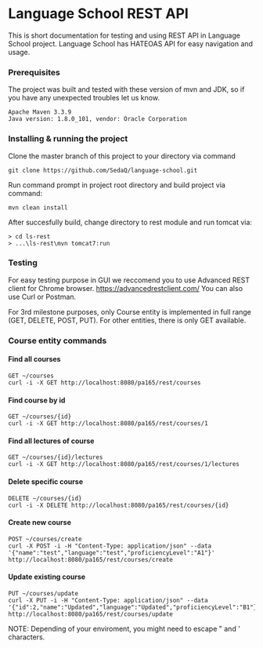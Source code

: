 # Language School REST API

This is short documentation for testing and using REST API in Language School project.
Language School has HATEOAS API for easy navigation and usage.

### Prerequisites
The project was built and tested with these version of mvn and JDK, so if you have any unexpected troubles let us know.

```
Apache Maven 3.3.9
Java version: 1.8.0_101, vendor: Oracle Corporation
```

### Installing & running the project
Clone the master branch of this project to your directory via command

```
git clone https://github.com/SedaQ/language-school.git
```

Run command prompt in project root directory and build project via command:

```
mvn clean install
```

After succesfully build, change directory to rest module and run tomcat via:

```
> cd ls-rest
> ...\ls-rest\mvn tomcat7:run

```

### Testing
For easy testing purpose in GUI we reccomend you to use Advanced REST client for Chrome browser. https://advancedrestclient.com/
You can also use Curl or Postman.

For 3rd milestone purposes, only Course entity is implemented in full range (GET, DELETE, POST, PUT). For other entities, there is only GET available.

### Course entity commands
#### Find all courses
```
GET ~/courses
curl -i -X GET http://localhost:8080/pa165/rest/courses
```
#### Find course by id
```
GET ~/courses/{id}
curl -i -X GET http://localhost:8080/pa165/rest/courses/1
```
#### Find all lectures of course
```
GET ~/courses/{id}/lectures
curl -i -X GET http://localhost:8080/pa165/rest/courses/1/lectures
```
#### Delete specific course
```
DELETE ~/courses/{id}
curl -i -X DELETE http://localhost:8080/pa165/rest/courses/{id}
```
#### Create new course
```
POST ~/courses/create
curl -X POST -i -H "Content-Type: application/json" --data '{"name":"test","language":"test","proficiencyLevel":"A1"}' http://localhost:8080/pa165/rest/courses/create
```
#### Update existing course
```
PUT ~/courses/update
curl -X PUT -i -H "Content-Type: application/json" --data '{"id":2,"name":"Updated","language":"Updated","proficiencyLevel":"B1"}' http://localhost:8080/pa165/rest/courses/update
```
NOTE: Depending of your enviroment, you might need to escape " and ' characters.
